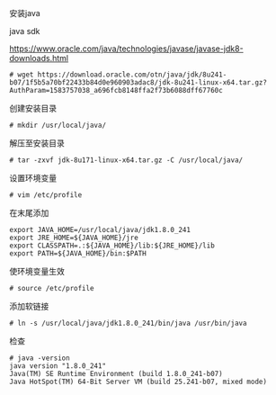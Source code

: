 
安装java

java sdk

https://www.oracle.com/java/technologies/javase/javase-jdk8-downloads.html

```shell
# wget https://download.oracle.com/otn/java/jdk/8u241-b07/1f5b5a70bf22433b84d0e960903adac8/jdk-8u241-linux-x64.tar.gz?AuthParam=1583757038_a696fcb8148ffa2f73b6088dff67760c
```
创建安装目录
```shell
# mkdir /usr/local/java/
```

解压至安装目录
```shell
# tar -zxvf jdk-8u171-linux-x64.tar.gz -C /usr/local/java/
```
设置环境变量
```shell
# vim /etc/profile
```
在末尾添加
```shell
export JAVA_HOME=/usr/local/java/jdk1.8.0_241
export JRE_HOME=${JAVA_HOME}/jre
export CLASSPATH=.:${JAVA_HOME}/lib:${JRE_HOME}/lib
export PATH=${JAVA_HOME}/bin:$PATH
```

使环境变量生效
```shell
# source /etc/profile
```

添加软链接
```shell
# ln -s /usr/local/java/jdk1.8.0_241/bin/java /usr/bin/java
```


检查
```shell
# java -version
java version "1.8.0_241"
Java(TM) SE Runtime Environment (build 1.8.0_241-b07)
Java HotSpot(TM) 64-Bit Server VM (build 25.241-b07, mixed mode)

```
